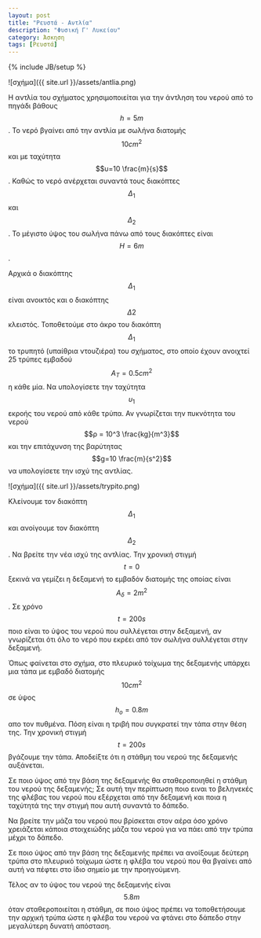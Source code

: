 ```yaml
---
layout: post
title: "Ρευστά - Αντλία"
description: "Φυσική Γ' Λυκείου"
category: Άσκηση
tags: [Ρευστά]
---
```

{% include JB/setup %}

![σχήμα]({{ site.url }}/assets/antlia.png) 

Η αντλία του σχήματος χρησιμοποιείται για την άντληση του νερού από το 
πηγάδι βάθους $$h=5m$$. Το νερό βγαίνει από την αντλία με σωλήνα διατομής
$$10cm^2$$ και με ταχύτητα $$υ=10 \frac{m}{s}$$. Καθώς το νερό ανέρχεται
συναντά τους διακόπτες $$Δ_1$$ και $$Δ_2$$. Το μέγιστο ύψος του σωλήνα πάνω από τους διακόπτες είναι
$$Η=6m$$. 

Αρχικά ο διακόπτης $$Δ_1$$ είναι ανοικτός και ο διακόπτης $$Δ2$$ κλειστός.
Τοποθετούμε στο άκρο του διακόπτη $$Δ_1$$ το τρυπητό (υπαίθρια ντουζιέρα) του σχήματος, στο οποίο 
έχουν ανοιχτεί 25 τρύπες εμβαδού $$Α_Τ = 0.5 cm^2$$ η κάθε μία. Να υπολογίσετε την ταχύτητα $$υ_1$$ εκροής του νερού από κάθε τρύπα.
Αν γνωρίζεται την πυκνότητα του νερού $$ρ = 10^3 \frac{kg}{m^3}$$ 
και την επιτάχυνση της βαρύτητας $$g=10 \frac{m}{s^2}$$ να υπολογίσετε την 
ισχύ της αντλίας. 

![σχήμα]({{ site.url }}/assets/trypito.png) 


Kλείνουμε τον διακόπτη $$Δ_1$$ και ανοίγουμε
τον διακόπτη $$Δ_2$$. Να βρείτε την νέα ισχύ της αντλίας. Την χρονική στιγμή $$t=0$$ ξεκινά να γεμίζει η δεξαμενή
το εμβαδόν διατομής της οποίας είναι $$Α_δ=2m^2$$. Σε χρόνο $$t=200s$$
ποιο είναι το ύψος του νερού που συλλέγεται στην δεξαμενή, αν γνωρίζεται ότι όλο το νερό που εκρέει από τον σωλήνα συλλέγεται στην δεξαμενή.

Όπως φαίνεται στο σχήμα, στο πλευρικό τοίχωμα της δεξαμενής υπάρχει μια τάπα με εμβαδό διατομής $$10cm^2$$ σε ύψος $$h_o=0.8m$$ απο τον πυθμένα. Πόση είναι η τριβή που συγκρατεί την τάπα στην θέση της.
Την χρονική στιγμή $$t=200s$$ βγάζουμε την τάπα. Αποδείξτε ότι η στάθμη του νερού
της δεξαμενής αυξάνεται.

Σε ποιο ύψος από την βάση της δεξαμενής θα σταθεροποιηθεί η στάθμη του νερού της δεξαμενής;
Σε αυτή την περίπτωση ποιο ειναι το βεληνεκές της φλέβας του νερού που εξέρχεται από την δεξαμενή
και ποια η ταχύτητά της την στιγμή που αυτή συναντά το δάπεδο. 

Να βρείτε την μάζα του νερού που βρίσκεται στον αέρα όσο χρόνο χρειάζεται κάποια στοιχειώδης μάζα του νερού
για να πάει από την τρύπα μέχρι το δάπεδο. 

Σε ποιο ύψος από την βάση της δεξαμενής πρέπει να ανοίξουμε δεύτερη τρύπα στο πλευρικό τοίχωμα ώστε 
η φλέβα του νερού που θα βγαίνει από αυτή να πέφτει στο ίδιο σημείο με την προηγούμενη. 

Τέλος αν το ύψος του νερού της δεξαμενής είναι $$5.8m$$ όταν σταθεροποιείται η στάθμη,  σε ποιο ύψος πρέπει να τοποθετήσουμε την αρχική τρύπα ώστε η φλέβα του νερού να φτάνει στο δάπεδο
στην μεγαλύτερη δυνατή απόσταση.  


